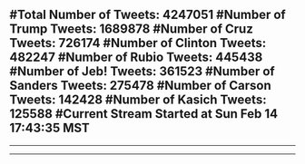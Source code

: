 #Total Number of Tweets: 4247051 
#Number of Trump Tweets: 1689878
#Number of Cruz Tweets: 726174
#Number of Clinton Tweets: 482247
#Number of Rubio Tweets: 445438
#Number of Jeb! Tweets: 361523
#Number of Sanders Tweets: 275478
#Number of Carson Tweets: 142428
#Number of Kasich Tweets: 125588
#Current Stream Started at Sun Feb 14 17:43:35 MST
---
---
---
